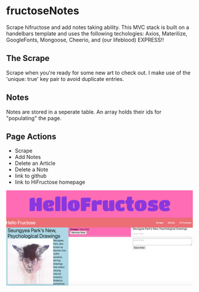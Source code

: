 # fructoseNotes
Scrape hifructose and add notes taking ability. This MVC stack is built on a handelbars template and uses the following techologies: Axios, Materilize, GoogleFonts, Mongoose, Cheerio, and (our lifeblood) EXPRESS!! 

## The Scrape
Scrape when you're ready for some new art to check out. I make use of the 'unique: true' key pair to avoid duplicate entries.  
## Notes
Notes are stored in a seperate table. An array holds their ids for "populating" the page.  

## Page Actions
* Scrape
* Add Notes
* Delete an Article
* Delete a Note
* link to github
* link to HiFructose homepage

![screenGrab](readmegif/screenShot.png "Screen Grab")
